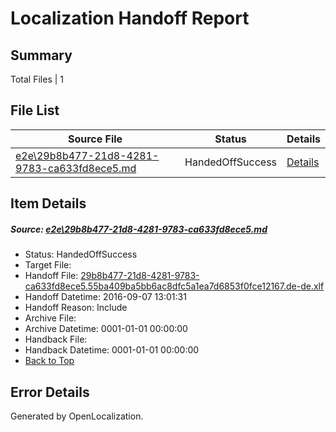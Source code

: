 # <a name='report-top'></a> Localization Handoff Report

## Summary
 Total Files | 1

## File List
 Source File | Status | Details 
 ----------- | ------ | ------- 
 [e2e\29b8b477-21d8-4281-9783-ca633fd8ece5.md](https://github.com/OpenLocalizationTestOrg/ol-test0/blob/e5308b390147016d21367b54303806d34478395a/e2e/29b8b477-21d8-4281-9783-ca633fd8ece5.md) | HandedOffSuccess | [Details](#4b8e9b20d633bae831d5b3ab474d783c3ff421c11)

## Item Details
##### <a name='4b8e9b20d633bae831d5b3ab474d783c3ff421c11'></a> Source: [e2e\29b8b477-21d8-4281-9783-ca633fd8ece5.md](https://github.com/OpenLocalizationTestOrg/ol-test0/blob/e5308b390147016d21367b54303806d34478395a/e2e/29b8b477-21d8-4281-9783-ca633fd8ece5.md)
* Status: HandedOffSuccess
* Target File: 
* Handoff File: [29b8b477-21d8-4281-9783-ca633fd8ece5.55ba409ba5bb6ac8dfc5a1ea7d6853f0fce12167.de-de.xlf](https://github.com/OpenLocalizationTestOrg/ol-test0-handoff/blob/cecc138bdf42bccf2dad13e4bd5d89c80c574f28/ol-handoff/OpenLocalizationTestOrg/ol-test0-dede/yuwzho/ht/29b8b477-21d8-4281-9783-ca633fd8ece5.55ba409ba5bb6ac8dfc5a1ea7d6853f0fce12167.de-de.xlf)
* Handoff Datetime: 2016-09-07 13:01:31
* Handoff Reason: Include
* Archive File: 
* Archive Datetime: 0001-01-01 00:00:00
* Handback File: 
* Handback Datetime: 0001-01-01 00:00:00
* [Back to Top](#report-top)


## Error Details

Generated by OpenLocalization.
